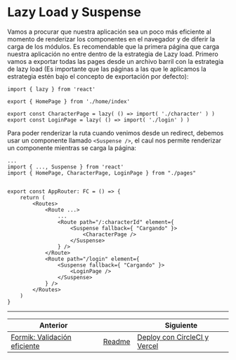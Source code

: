 # Lazy Load y Suspense

Vamos a procurar que nuestra aplicación sea un poco más eficiente al momento de renderizar los componentes en el navegador y de diferir la carga de los módulos. Es recomendable que la primera página que carga nuestra aplicación no entre dentro de la estrategia de Lazy load. Primero vamos a exportar todas las pages desde un archivo barril con la estrategia de lazy load (Es importante que las páginas a las que le aplicamos la estrategia estén bajo el concepto de exportación por defecto):

```tsx
import { lazy } from 'react'

export { HomePage } from './home/index'

export const CharacterPage = lazy( () => import( './character' ) )
export const LoginPage = lazy( () => import( './login' ) )
```

Para poder renderizar la ruta cuando venimos desde un redirect, debemos usar un componente llamado `<Suspense />`, el caul nos permite renderizar un componente mientras se carga la página:

```tsx
...
import { ..., Suspense } from 'react'
import { HomePage, CharacterPage, LoginPage } from "./pages"


export const AppRouter: FC = () => {
    return (
        <Routes>
            <Route ...>
                ...
                <Route path="/:characterId" element={
                    <Suspense fallback={ "Cargando" }>
                        <CharacterPage />
                    </Suspense>
                } />
            </Route>
            <Route path="/login" element={
                <Suspense fallback={ "Cargando" }>
                    <LoginPage />
                </Suspense>
            } />
        </Routes>
    )
}
```

___

| Anterior                                                               |                        | Siguiente                                                         |
| ---------------------------------------------------------------------- | ---------------------- | ----------------------------------------------------------------- |
| [Formik: Validación eficiente](./P16T1_Formik_Validacion_eficiente.md) | [Readme](../README.md) | [Deploy con CircleCI y Vercel](./P18T1_Deploy_CircleCI_Vercel.md) |
